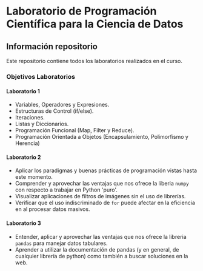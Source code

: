 # Laboratorio de Programación Científica para la Ciencia de Datos

## Información repositorio

Este repositorio contiene todos los laboratorios realizados en el curso.

### Objetivos Laboratorios

#### Laboratorio 1
- Variables, Operadores y Expresiones.
- Estructuras de Control (if/else).
- Iteraciones.
- Listas y Diccionarios.
- Programación Funcional (Map, Filter y Reduce).
- Programación Orientada a Objetos (Encapsulamiento, Polimorfismo y Herencia)

#### Laboratorio 2
- Aplicar los paradigmas y buenas prácticas de programación vistas hasta este momento.
- Comprender y aprovechar las ventajas que nos ofrece la liberia `numpy` con respecto a trabajar en Python 'puro'.
- Visualizar aplicaciones de filtros de imágenes sin el uso de librerías.
- Verificar que el uso indiscriminado de `for` puede afectar en la eficiencia en al procesar datos masivos.

#### Laboratorio 3
- Entender, aplicar y aprovechar las ventajas que nos ofrece la libreria `pandas` para manejar datos tabulares.
- Aprender a utilizar la documentación de pandas (y en general, de cualquier librería de python) como también a buscar soluciones en la web.